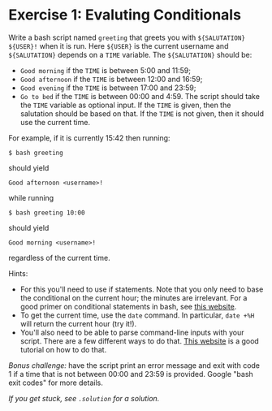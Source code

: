 # Exercise 1: Evaluting Conditionals

Write a bash script named `greeting` that greets you with `${SALUTATION} ${USER}!` when it is run. Here `${USER}` is the current username and `${SALUTATION}` depends on a `TIME` variable. The `${SALUTATION}` should be:
  * `Good morning` if the `TIME` is between 5:00 and 11:59;
  * `Good afternoon` if the `TIME` is between 12:00 and 16:59;
  * `Good evening` if the `TIME` is between 17:00 and 23:59;
  * `Go to bed` if the `TIME` is between 00:00 and 4:59.
The script should take the `TIME` variable as optional input. If the `TIME` is given, then the salutation should be based on that. If the `TIME` is not given, then it should use the current time.

For example, if it is currently 15:42 then running:
```
$ bash greeting
```
should yield
```
Good afternoon <username>!
```
while running
```
$ bash greeting 10:00
```
should yield
```
Good morning <username>!
```
regardless of the current time.

Hints:
  * For this you'll need to use if statements. Note that you only need to base the conditional on the current hour; the minutes are irrelevant. For a good primer on conditional statements in bash, see [this website](https://acloudguru.com/blog/engineering/conditions-in-bash-scripting-if-statements).
  * To get the current time, use the `date` command. In particular, `date +%H` will return the current hour (try it!).
  * You'll also need to be able to parse command-line inputs with your script. There are a few different ways to do that. [This website](https://www.baeldung.com/linux/use-command-line-arguments-in-bash-script) is a good tutorial on how to do that.

*Bonus challenge:* have the script print an error message and exit with code 1 if a time that is not between 00:00 and 23:59 is provided. Google "bash exit codes" for more details. 

*If you get stuck, see `.solution` for a solution.*
